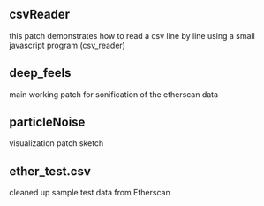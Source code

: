 ## csvReader

this patch demonstrates how to read a csv line by line using a small javascript program (csv_reader)

## deep_feels

main working patch for sonification of the etherscan data

## particleNoise

visualization patch sketch

## ether_test.csv

cleaned up sample test data from Etherscan




